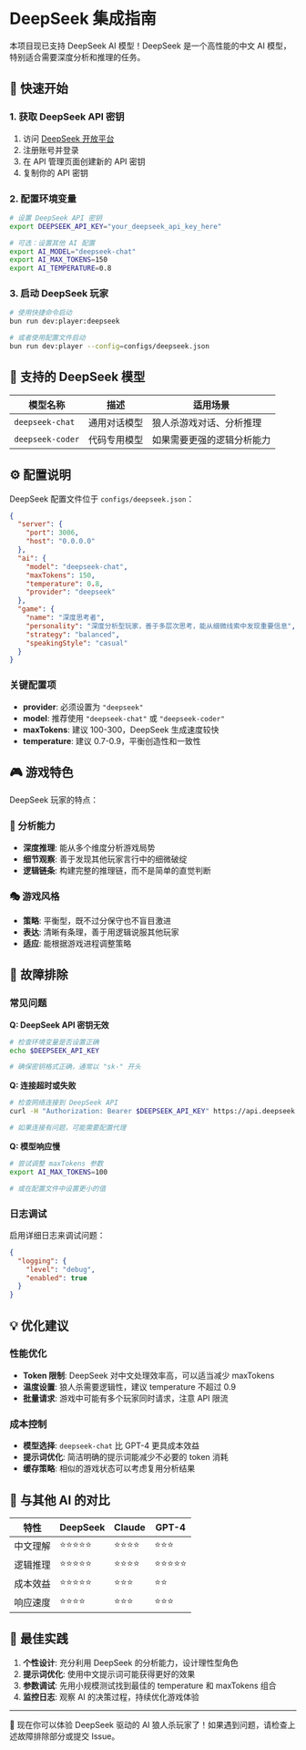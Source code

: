 # DeepSeek 集成指南

本项目现已支持 DeepSeek AI 模型！DeepSeek 是一个高性能的中文 AI 模型，特别适合需要深度分析和推理的任务。

## 🚀 快速开始

### 1. 获取 DeepSeek API 密钥

1. 访问 [DeepSeek 开放平台](https://platform.deepseek.com/)
2. 注册账号并登录
3. 在 API 管理页面创建新的 API 密钥
4. 复制你的 API 密钥

### 2. 配置环境变量

```bash
# 设置 DeepSeek API 密钥
export DEEPSEEK_API_KEY="your_deepseek_api_key_here"

# 可选：设置其他 AI 配置
export AI_MODEL="deepseek-chat"
export AI_MAX_TOKENS=150
export AI_TEMPERATURE=0.8
```

### 3. 启动 DeepSeek 玩家

```bash
# 使用快捷命令启动
bun run dev:player:deepseek

# 或者使用配置文件启动
bun run dev:player --config=configs/deepseek.json
```

## 🎯 支持的 DeepSeek 模型

| 模型名称 | 描述 | 适用场景 |
|---------|------|---------|
| `deepseek-chat` | 通用对话模型 | 狼人杀游戏对话、分析推理 |
| `deepseek-coder` | 代码专用模型 | 如果需要更强的逻辑分析能力 |

## ⚙️ 配置说明

DeepSeek 配置文件位于 `configs/deepseek.json`：

```json
{
  "server": {
    "port": 3006,
    "host": "0.0.0.0"
  },
  "ai": {
    "model": "deepseek-chat",
    "maxTokens": 150,
    "temperature": 0.8,
    "provider": "deepseek"
  },
  "game": {
    "name": "深度思考者",
    "personality": "深度分析型玩家，善于多层次思考，能从细微线索中发现重要信息",
    "strategy": "balanced",
    "speakingStyle": "casual"
  }
}
```

### 关键配置项

- **provider**: 必须设置为 `"deepseek"`
- **model**: 推荐使用 `"deepseek-chat"` 或 `"deepseek-coder"`
- **maxTokens**: 建议 100-300，DeepSeek 生成速度较快
- **temperature**: 建议 0.7-0.9，平衡创造性和一致性

## 🎮 游戏特色

DeepSeek 玩家的特点：

### 🧠 分析能力
- **深度推理**: 能从多个维度分析游戏局势
- **细节观察**: 善于发现其他玩家言行中的细微破绽
- **逻辑链条**: 构建完整的推理链，而不是简单的直觉判断

### 🎭 游戏风格
- **策略**: 平衡型，既不过分保守也不盲目激进
- **表达**: 清晰有条理，善于用逻辑说服其他玩家
- **适应**: 能根据游戏进程调整策略

## 🔧 故障排除

### 常见问题

**Q: DeepSeek API 密钥无效**
```bash
# 检查环境变量是否设置正确
echo $DEEPSEEK_API_KEY

# 确保密钥格式正确，通常以 "sk-" 开头
```

**Q: 连接超时或失败**
```bash
# 检查网络连接到 DeepSeek API
curl -H "Authorization: Bearer $DEEPSEEK_API_KEY" https://api.deepseek.com/v1/models

# 如果连接有问题，可能需要配置代理
```

**Q: 模型响应慢**
```bash
# 尝试调整 maxTokens 参数
export AI_MAX_TOKENS=100

# 或在配置文件中设置更小的值
```

### 日志调试

启用详细日志来调试问题：

```json
{
  "logging": {
    "level": "debug",
    "enabled": true
  }
}
```

## 💡 优化建议

### 性能优化
- **Token 限制**: DeepSeek 对中文处理效率高，可以适当减少 maxTokens
- **温度设置**: 狼人杀需要逻辑性，建议 temperature 不超过 0.9
- **批量请求**: 游戏中可能有多个玩家同时请求，注意 API 限流

### 成本控制
- **模型选择**: `deepseek-chat` 比 GPT-4 更具成本效益
- **提示词优化**: 简洁明确的提示词能减少不必要的 token 消耗
- **缓存策略**: 相似的游戏状态可以考虑复用分析结果

## 🤝 与其他 AI 的对比

| 特性 | DeepSeek | Claude | GPT-4 |
|------|----------|--------|-------|
| 中文理解 | ⭐⭐⭐⭐⭐ | ⭐⭐⭐⭐ | ⭐⭐⭐ |
| 逻辑推理 | ⭐⭐⭐⭐⭐ | ⭐⭐⭐⭐ | ⭐⭐⭐⭐⭐ |
| 成本效益 | ⭐⭐⭐⭐⭐ | ⭐⭐⭐ | ⭐⭐ |
| 响应速度 | ⭐⭐⭐⭐ | ⭐⭐⭐ | ⭐⭐⭐ |

## 🌟 最佳实践

1. **个性设计**: 充分利用 DeepSeek 的分析能力，设计理性型角色
2. **提示词优化**: 使用中文提示词可能获得更好的效果
3. **参数调试**: 先用小规模测试找到最佳的 temperature 和 maxTokens 组合
4. **监控日志**: 观察 AI 的决策过程，持续优化游戏体验

---

🎉 现在你可以体验 DeepSeek 驱动的 AI 狼人杀玩家了！如果遇到问题，请检查上述故障排除部分或提交 Issue。 